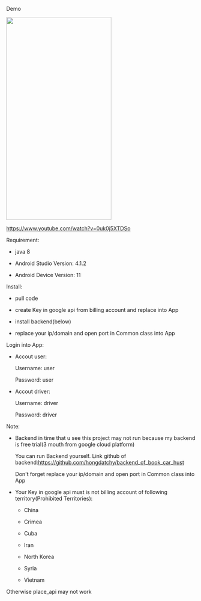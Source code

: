 Demo

<img src="https://github.com/hongdatchy/book_car_hust_android/blob/master/(4.1)%20Video%20demo%20ch%C6%B0%C6%A1ng%20tr%C3%ACnh%20%E1%BB%A9ng%20d%E1%BB%A5ng%20Android.gif" width="280" height="540" />


https://www.youtube.com/watch?v=0uk0j5XTDSo

Requirement: 
-	java 8

-	Android Studio Version: 4.1.2

-	Android Device Version: 11

Install: 
-	pull code

-	create Key in google api from billing account and replace into App

-	install backend(below) 

-	replace your ip/domain and open port in Common class into App

Login into App: 
-	Accout user:

	  Username: user
	  
	  Password: user
	  
-	Accout driver:

	  Username: driver
	  
	  Password: driver

Note: 
-	Backend in time that u see this project may not run because my backend is free trial(3 mouth from google cloud platform)

	You can run Backend yourself. Link github of backend:https://github.com/hongdatchy/backend_of_book_car_hust
	
	Don't forget replace your ip/domain and open port in Common class into App

-	Your Key in google api must is not billing account of following territory(Prohibited Territories):

	- China

	- Crimea

	- Cuba

	- Iran

	- North Korea

	- Syria

	- Vietnam

Otherwise place_api may not work